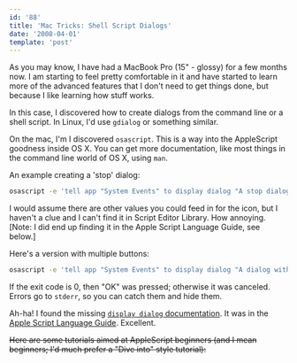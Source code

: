 ```yaml
---
id: '88'
title: 'Mac Tricks: Shell Script Dialogs'
date: '2008-04-01'
template: 'post'
---
```


As you may know, I have had a MacBook Pro (15" - glossy) for a few months now.
I am starting to feel pretty comfortable in it and have started to learn more
of the advanced features that I don't need to get things done, but because I
like learning how stuff works.

In this case, I discovered how to create dialogs from the command line or a
shell script. In Linux, I'd use `gdialog` or something similar.

On the mac, I'm I discovered `osascript`. This is a way into the AppleScript
goodness inside OS X. You can get more documentation, like most things in the
command line world of OS X, using `man`.

An example creating a 'stop' dialog:

```bash
osascript -e 'tell app "System Events" to display dialog "A stop dialog with only one button." buttons "OK" default button 1 with title "and a title" with icon stop'
```

I would assume there are other values you could feed in for the icon, but I
haven't a clue and I can't find it in Script Editor Library. How annoying.
\[Note: I did end up finding it in the Apple Script Language Guide, see
below.\]

Here's a version with multiple buttons:

```bash
osascript -e 'tell app "System Events" to display dialog "A dialog with no buttons and the exit code will tell the script which button was pressed."'
```

If the exit code is 0, then "OK" was pressed; otherwise it was canceled.
Errors go to `stderr`, so you can catch them and hide them.

Ah-ha! I found the missing
[`display dialog` documentation](http://developer.apple.com/documentation/AppleScript/Conceptual/AppleScriptLangGuide/reference/ASLR_cmds.html#//apple_ref/doc/uid/TP40000983-CH216-SW12).
It was in the
[Apple Script Language Guide](http://developer.apple.com/documentation/AppleScript/Conceptual/AppleScriptLangGuide).
Excellent.

~~Here are some tutorials aimed at AppleScript beginners (and I mean
beginners; I'd much prefer a "Dive into" style tutorial):~~

